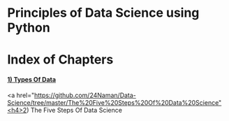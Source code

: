 # Principles of Data Science using Python

# Index of Chapters 
<a href="https://github.com/24Naman/Data-Science/tree/master/Types%20Of%20Data"><h4>1) Types Of Data</h4></a>
<a hrel="https://github.com/24Naman/Data-Science/tree/master/The%20Five%20Steps%20Of%20Data%20Science"<h4>2) The Five Steps Of Data Science</h4></a>
